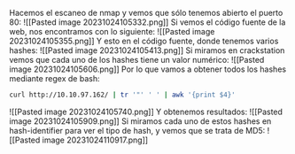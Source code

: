 Hacemos el escaneo de nmap y vemos que sólo tenemos abierto el puerto 80:
![[Pasted image 20231024105332.png]]
Si vemos el código fuente de la web, nos encontramos con lo siguiente:
![[Pasted image 20231024105355.png]]
Y esto en el código fuente, donde tenemos varios hashes:
![[Pasted image 20231024105413.png]]
Si miramos en crackstation vemos que cada uno de los hashes tiene un valor numérico:
![[Pasted image 20231024105606.png]]
Por lo que vamos a obtener todos los hashes mediante regex de bash:
```bash
curl http://10.10.97.162/ | tr '"' ' ' | awk '{print $4}'
```
![[Pasted image 20231024105740.png]]
Y obtenemos resultados:
![[Pasted image 20231024105909.png]]
Si miramos cada uno de estos hashes en hash-identifier para ver el tipo de hash, y vemos que se trata de MD5:
![[Pasted image 20231024110917.png]]
